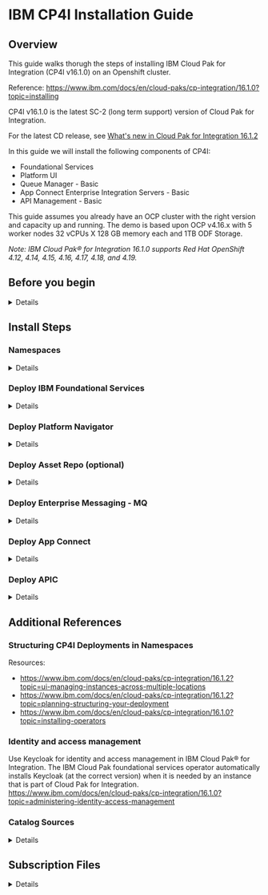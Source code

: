 # IBM CP4I Installation Guide

## Overview
This guide walks thorugh the steps of installing IBM Cloud Pak for Integration (CP4I v16.1.0) on an Openshift cluster.

Reference: https://www.ibm.com/docs/en/cloud-paks/cp-integration/16.1.0?topic=installing

CP4I v16.1.0 is the latest SC-2 (long term support) version of Cloud Pak for Integration.

For the latest CD release, see [What's new in Cloud Pak for Integration 16.1.2](https://www.ibm.com/docs/en/cloud-paks/cp-integration/16.1.2?topic=whats-new-in-cloud-pak-integration-1612)

In this guide we will install the following components of CP4I: 
-  Foundational Services
-  Platform UI
-  Queue Manager - Basic 
-  App Connect Enterprise Integration Servers - Basic
-  API Management - Basic

This guide assumes you already have an OCP cluster with the right version and capacity up and running. The demo is based upon OCP v4.16.x with 5 worker nodes 32 vCPUs X 128 GB memory each and 1TB ODF Storage.

_Note: IBM Cloud Pak® for Integration 16.1.0 supports Red Hat OpenShift 4.12, 4.14, 4.15, 4.16, 4.17, 4.18, and 4.19._

## Before you begin
<details closed>

a. Prepare for installation by reviewing the [Planning](https://www.ibm.com/docs/en/SSGT7J_16.1.0/planning/planning.html) section.
   
   Begin with these topics:
   -  [Operating environment](https://www.ibm.com/docs/en/SSGT7J_16.1.0/planning/operating_environment.html)
   -  [Storage considerations](https://www.ibm.com/docs/en/SSGT7J_16.1.0/planning/storage.html)
   -  [Considerations for high availability](https://www.ibm.com/docs/en/SSGT7J_16.1.0/planning/high_availability.html)
   -  [Structuring your deployment](https://www.ibm.com/docs/en/SSGT7J_16.1.0/planning/deployment_considerations.html) (Separate namespace vs global namespace)
	
b. Make decisions about how you will install the operators:
 
   - Determine which Cloud Pak for Integration operators you need. For more information, see "Operators available to install" in [Installing the operators by using the Red Hat OpenShift console](https://www.ibm.com/docs/en/SSGT7J_16.1.0/install/install_operators.html). For more information about operators in general, see [Operator reference](https://www.ibm.com/docs/en/SSGT7J_16.1.0/reference/operators_reference.html).
   - Decide which installation mode you will use to install the operators. For more information, see [Installing the operators](https://www.ibm.com/docs/en/SSGT7J_16.1.0/install/install_operators_container.html).

c. Install an appropriate OpenShift cluster. 
   For more information, see [Getting started in OpenShift Container Platform](https://www.ibm.com/links?url=https%3A%2F%2Fdocs.redhat.com%2Fen%2Fdocumentation%2Fopenshift_container_platform%2F4.14%2Fhtml%2Fabout%2Fwelcome-index).

d. Tools required: 

   - Install [oc CLI](https://docs.redhat.com/en/documentation/openshift_container_platform/4.16/html/cli_tools/openshift-cli-oc#cli-getting-started)

e. Obtaining your entitlement key

   - Go to the [Container software library](https://myibm.ibm.com/products-services/containerlibrary).
   - For any key that is listed, click Copy.
		Set your entitlement key:
		
      ```
      export IBM_ENTITLEMENT_KEY=<my-key>
      ```
 
   - (Optional) Verify the validity of the key by logging in to the IBM Entitled Registry by using a container tool.
      ```
      docker login cp.icr.io --username cp --password entitlement_key
      ```
  
f. Set the correct Storage type

Storage options 
    Keycloak uses either the default storage class in Red Hat OpenShift Container Platform, or the storage class configured in the IBM Cloud Pak® foundational services Kubernetes resource. Before installing instances, do one of the following:
    * Set a default storage class by adding the storageclass.kubernetes.io/is-default-class:'true' annotation in Red Hat OpenShift Container Platform.
    * Specify a storage class name for spec.storageClass in the CommonService resource.

<details closed>
	
   - Identify current storage type
     Run command to identify the existing Storage type:
```
oc get sc
```

  Your will get a response like this showing 'ocs-storagecluster-cephfs (default)' (then proceed with the steps below):

  <img width="1028" height="88" alt="image" src="https://github.com/user-attachments/assets/db44e44f-714f-4162-9dba-fa9ae7bedde0" />

  

For this demo environment, we are using ODF, so default storage will be ocs-storagecluster-ceph-rbd. 

- Remove the existing default storage class

  Create sc-remove-default.yaml with following content

```yaml annotate
cat <<EOF > sc-remove-default.yaml
metadata:
  annotations:
    storageclass.kubernetes.io/is-default-class: "false"
EOF
```

  Execute the follwing command
  ```
  oc get sc | grep default | awk '{system("oc patch storageclass " $1 " --patch-file sc-remove-default.yaml")}'
  ```
  Successful response would look like
  `storageclass.storage.k8s.io/ocs-storagecluster-cephfs patched`

- Add the correct default storage class

  create sc-set-default.yaml with the following content
```yaml annotate
cat <<EOF > sc-set-default.yaml
metadata:
  annotations:
    storageclass.kubernetes.io/is-default-class: "true"
EOF
```

  Execute the following command
  ```
  oc patch storageclass ocs-storagecluster-ceph-rbd --patch-file sc-set-default.yaml
  ```
  Successfull response would look like:
  `storageclass.storage.k8s.io/ocs-storagecluster-ceph-rbd patched`

- Validate the default storage class
	Run the following command to verify that the default storage class is correct set to your desired option. In this case it should be ocs-storagecluster-ceph-rbd
```
oc get sc 
```

<img width="1055" height="104" alt="image" src="https://github.com/user-attachments/assets/0c7c632f-a89d-420a-a06e-bc6413153f16" />
</details>
</details>

## Install Steps

### Namespaces
<details closed>
We will be using the (Default)All Namespaces mode to install CP4I.
Here is the namespace where each component will be deployed by the end of the installation process.

| namespace      | what is deployed?       |
| -------------- | -------------- |
| openshift-marketplace| All Catalogsources |
| openshift-operators| All Operators |
| ibm-common-services| Common Services (KeyCloak/EDB) |
| cp4i| Platform UI Instance |
| cp4i-mq| MQ instances |
| cp4-ace| App Connect Instances |
</details>

### Deploy IBM Foundational Services
<details closed>

Red Hat OpenShift Operators automate the creation, configuration, and management of instances of Kubernetes-native applications. Operators provide automation at every level of the stack—from managing the parts that make up the platform all the way to applications that are provided as a managed service.
Red Hat OpenShift uses the power of Operators to run the entire platform in an autonomous fashion while exposing configuration natively through Kubernetes objects, allowing for quick installation and frequent, robust updates. In addition to the automation advantages of Operators for managing the platform, Red Hat OpenShift makes it easier to find, install, and manage Operators running on your clusters.

The foundational services help you manage and administer IBM software on your cluster. IBM Cloud Pak foundational services component is included in several IBM Cloud Paks.

#### 1. Installing Cert Manager (Required if using APIC/Event Manager/Event Processing)

_Important: The API Connect cluster, Event Manager, and Event Processing instances require you to install an appropriate certificate manager.
OPTIONAL: To install via Openshift Console UI, follow the instructions in [Installing the cert-manager Operator for Red Hat OpenShift](https://docs.openshift.com/container-platform/4.14/security/cert_manager_operator/cert-manager-operator-install.html)_

- Create a namespace

```
oc new-project cert-manager-operator
```

- Create the Operator

```yaml annotate
cat <<EOF | oc apply -f -
apiVersion: operators.coreos.com/v1
kind: OperatorGroup
metadata:
  name: cert-manager-operator
  namespace: cert-manager-operator 
spec:
  targetNamespaces:
  - cert-manager-operator
EOF
```
		
- Create the subscription

```yaml annotate
cat <<EOF | oc apply -f -
apiVersion: operators.coreos.com/v1alpha1
kind: Subscription
metadata:
  name: openshift-cert-manager-operator
  namespace: cert-manager-operator 
spec:
  channel: "stable-v1" 
  name: openshift-cert-manager-operator
  source: redhat-operators 
  sourceNamespace: openshift-marketplace
EOF
```
	
<!-- oc apply -f cert-manager-operatorgroup.yaml -->
<!-- oc apply -f cert-manager-subscription.yaml -->

- Confirm the subscription has been completed successfully before moving to the next step running the following command:
		
  		SUB_NAME=$(oc get deployment cert-manager-operator-controller-manager -n cert-manager-operator --ignore-not-found -o jsonpath='{.metadata.labels.olm\.owner}');if [ ! -z "$SUB_NAME" ]; then oc get csv/$SUB_NAME -n cert-manager-operator --ignore-not-found -o jsonpath='{.status.phase}';fi;echo
	
  Wait Until You get a response like this:
		`Succeeded`

#### 2. Install Common Services Catalog Source

   - Deploy the Catalog Source

_Note: Reference for correct catalog sources for CP4I v16.1.0: [Catalog sources for operators](https://www.ibm.com/docs/en/cloud-paks/cp-integration/16.1.0?topic=images-adding-catalog-sources-openshift-cluster#catalog-sources-for-operators)_

	oc apply --filename https://raw.githubusercontent.com/IBM/cloud-pak/master/repo/case/ibm-cp-common-services/4.6.18/OLM/catalog-sources.yaml

-OR using the following command- 
	
```yaml annotate
cat <<EOF | oc apply -f -
apiVersion: operators.coreos.com/v1alpha1
kind: CatalogSource
metadata:
  name: opencloud-operators
  namespace: openshift-marketplace
spec:
  displayName: ibm-cp-common-services-4.6.18
  publisher: IBM
  image: icr.io/cpopen/ibm-common-service-catalog@sha256:72274ff45fe5a9779b246f54943db4aa583b3d615e01c1444363506b2778cee2
  sourceType: grpc
  updateStrategy:
    registryPoll:
      interval: 30m0s
EOF
```

   
  - Confirm the catalog source has been deployed successfully before moving to the next step running the following command:

		oc get catalogsources opencloud-operators -n openshift-marketplace -o jsonpath='{.status.connectionState.lastObservedState}';echo

    Wait Until You get a response like this:
		`READY`

#### 3. Create common-services namespace:

	oc create namespace ibm-common-services

#### 4. Install  common-services Operator:

   _Note: Alternate approach to install Operators is using the Red Hat OpenShift console UI_

  - Create a Subscription for the IBM Cloud Pak foundational services operator. 

```yaml annotate
cat <<EOF | oc apply -f -
apiVersion: operators.coreos.com/v1alpha1
kind: Subscription
metadata:
  name: ibm-common-service-operator
  namespace: openshift-operators
spec:
  channel: v4.6
  installPlanApproval: Automatic
  name: ibm-common-service-operator
  source: opencloud-operators
  sourceNamespace: openshift-marketplace
EOF
```

<!-- oc apply -f common-service-subscription.yaml -n openshift-operators -->

   - Confirm the operator has been deployed successfully before moving to the next step running the following command:
		
  	SUB_NAME=$(oc get deployment/ibm-common-service-operator -n openshift-operators --ignore-not-found -o jsonpath='{.metadata.labels.olm\.owner}');if [ ! -z "$SUB_NAME" ]; then oc get csv/$SUB_NAME --ignore-not-found -o jsonpath='{.status.phase}';fi;echo
   
   Wait Until You get a response like this: 
   `Succeeded`
</details>


### Deploy Platform Navigator
<details closed>
Deploying the Platform UI allows you to deploy and manage instances from a central location.

1. Install Platform UI Catalog Source
   _Note: Reference for correct catalog sources for CP4I v16.1.0: [Catalog sources for operators](https://www.ibm.com/docs/en/cloud-paks/cp-integration/16.1.0?topic=images-adding-catalog-sources-openshift-cluster#catalog-sources-for-operators)_


		oc apply --filename https://raw.githubusercontent.com/IBM/cloud-pak/master/repo/case/ibm-integration-platform-navigator/7.3.17/OLM/catalog-sources.yaml

-OR using the following command- 

```yaml annotate
cat <<EOF | oc apply -f -
apiVersion: operators.coreos.com/v1alpha1
kind: CatalogSource
metadata:
  name: ibm-integration-platform-navigator-catalog
  namespace: openshift-marketplace
spec:
  displayName: ibm-integration-platform-navigator-7.3.17
  publisher: IBM
  image: icr.io/cpopen/ibm-integration-platform-navigator-catalog@sha256:32e75bc86318a464fda8a7e77b29ba7602ec6177752e74586becbd9e1d1d82da
  sourceType: grpc
  updateStrategy:
    registryPoll:
      interval: 30m0s
EOF
```

   Confirm the catalog source has been deployed successfully before moving to the next step running the following command:

		oc get catalogsources ibm-integration-platform-navigator-catalog -n openshift-marketplace -o jsonpath='{.status.connectionState.lastObservedState}';echo
  
   Wait Until You get a response like this:
		`READY`

2.	Install Operator:

   _Note: Alternate approach to install Operators is using the Red Hat OpenShift console UI_
   
a.	Create a Subscription for the IBM Cloud Pak foundational services operator

```yaml annotate
cat <<EOF | oc apply -f -
apiVersion: operators.coreos.com/v1alpha1
kind: Subscription
metadata:
  name: ibm-integration-platform-navigator
  namespace: openshift-operators
spec:
  channel: v7.3-sc2
  name: ibm-integration-platform-navigator
  source: ibm-integration-platform-navigator-catalog
  sourceNamespace: openshift-marketplace
EOF
```

<!-- oc apply -f platform-navigator-subscription.yaml -n openshift-operators -->

b.	Confirm the operator has been deployed successfully before moving to the next step running the following command:

	SUB_NAME=$(oc get deployment ibm-integration-platform-navigator-operator -n openshift-operators --ignore-not-found -o jsonpath='{.metadata.labels.olm\.owner}');if [ ! -z "$SUB_NAME" ]; then oc get csv/$SUB_NAME --ignore-not-found -o jsonpath='{.status.phase}';fi;echo
 
   Wait Until You get a response like this(after few minutes):
	  `Succeeded`
	_Note: You may be seeing a response of PENDING which indicates the deployment is underway butnot yet complete. Wait until the READY response is received before continuing._
  
3.	Deploy the Platform UI instance
   
a.	Create Platform UI namespace and add pull secret to Namespace

	oc new-project cp4i

	oc create secret docker-registry ibm-entitlement-key   --docker-username=cp    --docker-password=$IBM_ENTITLEMENT_KEY  --docker-server=cp.icr.io     --namespace=cp4i
 
   __Note: The IBM Entitled Registry contains software images for the instances in IBM Cloud Pak® for Integration. To allow the operators to automatically pull those software images, you must first obtain your entitlement key, then add your entitlement key in a pull secret. Your entitlement key must be added to the OpenShift cluster as a pull secret to deploy instances. Adding a global pull secret enables deployment of instances in all namespaces. The alternative is to add a pull secret to each namespace in which you plan to deploy instances (any namespace with operators), plus the 'openshift-operators' namespace. However, this option adds work to your installation process._


b.	Create a PlatformNavigator with the following configuration. 

```yaml annotate
cat <<EOF | oc apply -f -
apiVersion: integration.ibm.com/v1beta1
kind: PlatformNavigator
metadata:
  name: cp4i-navigator
  namespace: cp4i
spec:
  integrationAssistant:
    enabled: true
  license:
    accept: true
    license: L-JTPV-KYG8TF
  replicas: 3
  version: 16.1.0
EOF
```

c.	Check the status of the Platform UI instance by running the following command in the project (namespace) where it was deployed:

	oc get platformnavigator cp4i-navigator -n cp4i -o jsonpath='{.status.conditions[0].type}';echo

   Wait Until You get a response like this: (Note: This can take upto 15mins)
       `Ready`

d.	Once the Platform UI instance is up and running get the access info:

Execute the following commands to retrieve the CP4I_URL, USER and Password:

	echo "CP4I Platform UI URL: $(oc get platformnavigator cp4i-navigator -n cp4i -o jsonpath='{.status.endpoints[?(@.name=="navigator")].uri}')";
	echo "CP4I admin user: $(oc get secret integration-admin-initial-temporary-credentials -n ibm-common-services -o jsonpath={.data.username} | base64 -d)";
	echo "CP4I admin password: $(oc get secret integration-admin-initial-temporary-credentials -n ibm-common-services -o jsonpath={.data.password} | base64 -d)"

 _Note the password is temporary and you will be required to change it the first time you log into Platform UI._

4. Login to CP4I
   
Use the browser to login to the CP4I url and upon successfully reset of password, you should see the following screen

<img width="1852" height="677" alt="image" src="https://github.com/user-attachments/assets/87e5e386-d392-42a6-b01f-c1dc0a14009d" />

</details>

### Deploy Asset Repo (optional)

<details closed>

1. Install Asset Repo Catalog Source
   _Note: Reference for correct catalog sources for CP4I v16.1.0: [Catalog sources for operators](https://www.ibm.com/docs/en/cloud-paks/cp-integration/16.1.0?topic=images-adding-catalog-sources-openshift-cluster#catalog-sources-for-operators)_


		oc apply --filename https://raw.githubusercontent.com/IBM/cloud-pak/master/repo/case/ibm-integration-asset-repository/1.7.13/OLM/catalog-sources-linux-amd64.yaml

-OR using the following command- 

```yaml annotate
cat <<EOF | oc apply -f -
apiVersion: operators.coreos.com/v1alpha1
kind: CatalogSource
metadata:
  name: ibm-integration-asset-repository-catalog
  namespace: openshift-marketplace
spec:
  displayName: ibm-integration-asset-repository-1.7.13-linux-amd64
  publisher: IBM
  image: icr.io/cpopen/ibm-integration-asset-repository-catalog@sha256:63aa70e778f56dcb2a0d882301501d8b801b7b5b768880b8899bce5c54d4ee41
  sourceType: grpc
  updateStrategy:
    registryPoll:
      interval: 30m0s
  grpcPodConfig:
    nodeSelector:
      kubernetes.io/arch: amd64
EOF
```

   Confirm the catalog source has been deployed successfully before moving to the next step running the following command:

		oc get catalogsources ibm-integration-asset-repository-catalog -n openshift-marketplace -o jsonpath='{.status.connectionState.lastObservedState}';echo
  
   Wait Until You get a response like this:
		`READY`

2.	Install Operator:
    _Note: Alternate approach to install Operators is using the Red Hat OpenShift console UI_
   
a.	Create a Subscription for the Asset Repo operator
  
```yaml annotate
cat <<EOF | oc apply -f -
apiVersion: operators.coreos.com/v1alpha1
kind: Subscription
metadata:
  name: ibm-integration-asset-repository
  namespace: openshift-operators
spec:
  channel: v1.7-sc2
  name: ibm-integration-asset-repository
  source: ibm-integration-asset-repository-catalog
  sourceNamespace: openshift-marketplace
EOF
```

b.	Confirm the operator has been deployed successfully before moving to the next step running the following command:

	SUB_NAME=$(oc get deployment ibm-integration-asset-repository-operator -n openshift-operators --ignore-not-found -o jsonpath='{.metadata.labels.olm\.owner}');if [ ! -z "$SUB_NAME" ]; then oc get csv/$SUB_NAME --ignore-not-found -o jsonpath='{.status.phase}';fi;echo
 
   Wait Until You get a response like this(after few minutes):
	  `Succeeded`
   
_Note: You may be seeing a response of PENDING which indicates the deployment is underway but not yet complete. Wait until the READY response is received before continuing._

3.	Deploy the Asset Repo instance
   
a.	Create Asset Repo namespace and add pull secret to Namespace

	oc new-project cp4i

	oc create secret docker-registry ibm-entitlement-key   --docker-username=cp    --docker-password=$IBM_ENTITLEMENT_KEY  --docker-server=cp.icr.io     --namespace=cp4i
 
   __Note: Ignore the above if you have already created the namespace 'cp4i' to install the Platform UI_


b.	Create a Asset Repo instance with the following configuration. 
    Set the correct storage file; In this case; 
  	For OCP_TYPE=ODF; we are setting OCP_FILE_STORAGE=`ocs-storagecluster-ceph-rbd` as seen in the YAML below.

```yaml annotate
cat <<EOF | oc apply -f -
apiVersion: integration.ibm.com/v1beta1
kind: AssetRepository
metadata:
  labels:
    backup.integration.ibm.com/component: assetrepository
  name: asset-repo-ai
  namespace: cp4i
spec:
  designerAIFeatures:
    enabled: true
  license:
    accept: true
    license: L-JTPV-KYG8TF
  replicas: 1
  singleReplicaOnly: true
  storage:
    assetDataVolume:
      class: ocs-storagecluster-ceph-rbd
    couchVolume:
      class: ocs-storagecluster-ceph-rbd
  version: 4.0-sc2
EOF
```

c.	Check the status of the Asset Repo instance by running the following command in the project (namespace) where it was deployed:

	echo -n -e "\033[1;33m";oc get assetrepository asset-repo-ai -n cp4i -o jsonpath='{.status.phase}';echo -e "\033[0m"

   Wait Until You get a response like this: (Note: This can take upto 15mins)
       `Ready`

4. Post-deployment configuration (optional):
   
   a. Navigate to the Asset Repo instance from Platform UI clicking on the instance name as shown below:

   <img width="1854" height="670" alt="image" src="https://github.com/user-attachments/assets/57cc1ebd-8112-4f73-afd6-5a53fa1b8d70" />

   b. From the main page select the Remotes tab and click Add Remote as shown below:
   <img width="1843" height="586" alt="image" src="https://github.com/user-attachments/assets/fb8f1218-4565-4e5d-a636-5491c6b4a3f8" />

   c. In the next page scroll all the way down and select Select All as shown below:
   <img width="1679" height="838" alt="image" src="https://github.com/user-attachments/assets/473d7e65-d2eb-40fd-a87e-17bd8f24fb00" />

   _Note at the moment not all the asset types are available in the repo but we are ready for future enhancements._
   
   d. Now scroll up again and enter the name of the remote repo, for instance `CP4I Demo Assets` and then enter the Git URL "https://github.com/gomezrjo/cp4idemo" and then click "Create Remote" as shown below:
   <img width="1854" height="857" alt="image" src="https://github.com/user-attachments/assets/6c5da2ac-de82-4817-b344-46d10cb38ca9" />

   e. Final screen after adding new repo with assets
   <img width="1864" height="539" alt="image" src="https://github.com/user-attachments/assets/c12c495a-d61a-4359-9fda-bf96cc875d47" />

   You can add your own repo following the same process.

   
</details>

### Deploy Enterprise Messaging - MQ

<details closed>

1.	Install MQ Catalog Source:

   a. Deploy the Catalog source

_Note: Reference for correct catalog sources for CP4I v16.1.0: [Catalog sources for operators](https://www.ibm.com/docs/en/cloud-paks/cp-integration/16.1.0?topic=images-adding-catalog-sources-openshift-cluster#catalog-sources-for-operators)_

	oc apply --filename https://raw.githubusercontent.com/IBM/cloud-pak/master/repo/case/ibm-mq/3.2.15/OLM/catalog-sources.yaml

-OR using the following command- 

```yaml annotate
cat <<EOF | oc apply -f -
apiVersion: operators.coreos.com/v1alpha1
kind: CatalogSource
metadata:
  name: ibmmq-operator-catalogsource
  namespace: openshift-marketplace
spec:
  displayName: ibm-mq-3.2.15
  publisher: IBM
  image: icr.io/cpopen/ibm-mq-operator-catalog@sha256:4dc49bbcd06058173e675745bd4b24a8ab696d9b39c152a49b9d96836f71cc3a
  sourceType: grpc
  updateStrategy:
    registryPoll:
      interval: 30m0s
EOF
```

   b. Confirm the catalog source has been deployed successfully before moving to the next step running the following command:
   
	oc get catalogsources ibmmq-operator-catalogsource -n openshift-marketplace -o jsonpath='{.status.connectionState.lastObservedState}';echo
 
   Wait Until You get a response like this:
      `READY`
	  
2.	Install MQ Operator (2-5 mins):
    _Note: Alternate approach to install Operators is using the Red Hat OpenShift console UI_
  	
   a. Create a Subscription for the MQ operator.

```yaml annotate
cat <<EOF | oc apply -f -
apiVersion: operators.coreos.com/v1alpha1
kind: Subscription
metadata:
  name: ibm-mq
  namespace: openshift-operators
spec:
  channel: v3.2-sc2
  name: ibm-mq
  source: ibmmq-operator-catalogsource
  sourceNamespace: openshift-marketplace
EOF
```

<!-- oc apply -f mq-subscription.yaml -n openshift-operators --> 

  b. Confirm the operator has been deployed successfully before moving to the next step running the following command:
  
		SUB_NAME=$(oc get deployment ibm-mq-operator -n openshift-operators --ignore-not-found -o jsonpath='{.metadata.labels.olm\.owner}');if [ ! -z "$SUB_NAME" ]; then oc get csv/$SUB_NAME --ignore-not-found -o jsonpath='{.status.phase}';fi;echo

  
   c. Wait Until You get a response like this:
      `Succeeded`

   
3.	Create MQ namespace and add pull secret to Namespace
   
		oc new-project cp4i-mq

		oc create secret docker-registry ibm-entitlement-key   --docker-username=cp    --docker-password=$IBM_ENTITLEMENT_KEY  --docker-server=cp.icr.io     --namespace=cp4i-mq

4.	Deploy Queue Manager Instance

Note: This is sample configuration for single Instance Queue Manager using MQSC and INI files. Additional configuration steps will be needed for more advanced MQ configuration and Security. 
- [Creating a self-signed PKI using OpenSSL](https://www.ibm.com/docs/en/SSFKSJ_9.4.0/container/ctr_example_create_certs_openssl.html)
- [Example: Configuring a queue manager with mutual TLS authentication](https://www.ibm.com/docs/en/SSFKSJ_9.4.0/container/ctr_config_tls.html)
- [Testing a mutual TLS connection to a queue manager from your laptop](https://www.ibm.com/docs/en/SSFKSJ_9.4.0/container/ctr_test_connection_remote.html)
- [Configuring high availability for queue managers using the IBM MQ Operator](https://www.ibm.com/docs/en/SSFKSJ_9.4.0/container/ctr_configuring_ha.html)
- [Configuring a Route to connect to a queue manager from outside a Red Hat OpenShift cluster](https://www.ibm.com/docs/en/ibm-mq/9.4.x?topic=dcqmumo-configuring-route-connect-queue-manager-from-outside-red-hat-openshift-cluster)

   a. Create sample mqsc-ini-example.yaml with the following:

```yaml annotate
cat <<EOF | oc apply -f -
apiVersion: v1
kind: ConfigMap
metadata:
  name: mqsc-ini-example
  namespace: cp4i-mq
data:
  example1.mqsc: |
    DEFINE QLOCAL('DEV.QUEUE.1') REPLACE
    DEFINE QLOCAL('DEV.QUEUE.2') REPLACE    
  example2.mqsc: |
    DEFINE QLOCAL('DEV.DEAD.LETTER.QUEUE') REPLACE
  example.ini: |
    Service:
      Name=AuthorizationService
      EntryPoints=14
      SecurityPolicy=UserExternal
EOF
```

  b. Create qmgr-demo-config.yaml with the following:
  
_(This yaml can also be generated via the platform navigator UI) 
(Navigate to Platform UI -> Click Create Instance -> Pick Queue Manager -> Click next -> Pick QuickStart configuration -> Click Next -> Toggle Advance Setting toggle switch -> Enter the details -> Click YAML ) Now Either copy+paste the new YAML or continue deploying MQ instance via UI)_

```yaml annotate
cat <<EOF | oc apply -f -
apiVersion: mq.ibm.com/v1beta1
kind: QueueManager
metadata:
  name: qmgr-demo
  namespace: cp4i-mq
spec:
  version: 9.4.0.12-r1 # The identifier of the license you are accepting. This must be the correct license identifier for the version of MQ you are using. See https://ibm.biz/Bdm9be for valid values.
  license:
    accept: true
    license: L-JTPV-KYG8TF
    use: NonProduction
  queueManager:
    name: QMGRDEMO
    availability:
      type: SingleInstance
    mqsc:
    - configMap:
        name: mqsc-ini-example
        items:
        - example1.mqsc
        - example2.mqsc
    ini:
    - configMap:
        name: mqsc-ini-example
        items:
        - example.ini
    storage:
      defaultClass: ocs-storagecluster-ceph-rbd
      queueManager:
        type: persistent-claim
  web:
    console:
      authentication:
        provider: integration-keycloak
      authorization:
        provider: integration-keycloak
    enabled: true
EOF
```

<!-- oc apply -f mqsc-ini-example.yaml -n cp4i-mq --> 
<!-- oc apply -f qmgr-demo-config.yaml -n cp4i-mq --> 

  c. Confirm the instance has been deployed successfully before moving to the next step running the following command:
  
		oc get queuemanager qmgr-demo -n cp4i-mq -o jsonpath='{.status.phase}';echo
  
  d. Wait Until You get a response like this:
      `Running`
	  
  e. Execute the following command to verify that QMGR is running

		oc exec qmgr-demo-ibm-mq-0 -n cp4i-mq -- dspmq

5.	In the platform Navigator, you will now see any instance of Queue Manager running. 

   <img width="1917" height="636" alt="image" src="https://github.com/user-attachments/assets/44928bac-a75c-49f7-b5bf-7f54283ec1e1" />

   Click on the qmgr-demo link to navigate to Queue Manager console.
   
   <img width="1917" height="806" alt="image" src="https://github.com/user-attachments/assets/17b8d24a-61bf-4b18-8a48-ccde6e783746" />


</details>

### Deploy App Connect
<details closed>

1.	Install App Connect Catalog Source:

   _Note: Reference for correct catalog sources for CP4I v16.1.0: [Catalog sources for operators](https://www.ibm.com/docs/en/cloud-paks/cp-integration/16.1.0?topic=images-adding-catalog-sources-openshift-cluster#catalog-sources-for-operators)_

a. Apply the catalog source
	
 		oc apply --filename https://raw.githubusercontent.com/IBM/cloud-pak/master/repo/case/ibm-appconnect/12.0.16/OLM/catalog-sources.yaml

-OR using the following command- 

```yaml annotate
cat <<EOF | oc apply -f -
apiVersion: operators.coreos.com/v1alpha1
kind: CatalogSource
metadata:
  name: appconnect-operator-catalogsource
  namespace: openshift-marketplace
spec:
  displayName: ibm-appconnect-12.0.16
  publisher: IBM
  image: icr.io/cpopen/appconnect-operator-catalog@sha256:e044613f6869557ab3f4ad8efe380bbbcf1c41b1bb7cdadc85da2d82ee00f727
  sourceType: grpc
EOF
```

b. Confirm the catalog source has been deployed successfully before moving to the next step running the following command:

		oc get catalogsources appconnect-operator-catalogsource -n openshift-marketplace -o jsonpath='{.status.connectionState.lastObservedState}';echo
 
   c. Wait Until You get a response like this:
		`READY`

2.	Install App Connect Operator: (Time Install ~2 mins)

    _Note: Alternate approach to install Operators is using the Red Hat OpenShift console UI_
  	
   a. Create App Connect Subscription

```yaml annotate
cat <<EOF | oc apply -f -
apiVersion: operators.coreos.com/v1alpha1
kind: Subscription
metadata:
  name: ibm-appconnect
  namespace: openshift-operators     
spec:
  channel: v12.0-sc2
  name: ibm-appconnect
  source: appconnect-operator-catalogsource
  sourceNamespace: openshift-marketplace
EOF
```

<!-- oc apply -f app-connect-subscription.yaml -n openshift-operators -->

 b.	Confirm the operator has been deployed successfully before moving to the next step running the following command:

	SUB_NAME=$(oc get deployment ibm-appconnect-operator -n openshift-operators --ignore-not-found -o jsonpath='{.metadata.labels.olm\.owner}');if [ ! -z "$SUB_NAME" ]; then oc get csv/$SUB_NAME --ignore-not-found -o jsonpath='{.status.phase}';fi;echo

 c. Wait Until You get a response like this:
	`Succeeded`

3.	Create new namespace and add entitlement key as secret

		oc new-project cp4i-ace

		oc create secret docker-registry ibm-entitlement-key   --docker-username=cp    --docker-password=$IBM_ENTITLEMENT_KEY  --docker-server=cp.icr.io     --namespace=cp4i-ace

4.	Deploy Dashboard instance:
   
    a. Create ace-dashboard-instance 

	   Set the correct storage file; In this case; 
  	   For OCP_TYPE=ODF; we are setting OCP_FILE_STORAGE=`ocs-storagecluster-cephfs` as seen in the YAML below.

       _(This yaml can also be generated via the platform navigator UI)
       (Navigate to Platform UI  Click Create Instance  Pick Integration Dashboard  Click next  Pick QuickStart configuration  Click Next  Toggle Advance Setting toggle switch  Enter the details  Click YAML ) Either copy+paste the new YAML or continue deploying instance via UI)_

```yaml annotate
cat <<EOF | oc apply -f -
apiVersion: appconnect.ibm.com/v1beta1
kind: Dashboard
metadata:
  labels:
    backup.appconnect.ibm.com/component: dashboard
  name: ace-dashboard
  namespace: cp4i-ace
spec:
  authentication:
    integrationKeycloak:
      enabled: true
  authorization:
    integrationKeycloak:
      enabled: true
  displayMode: IntegrationRuntimes
  license:
    accept: true
    license: L-XRNH-47FJAW
    use: CloudPakForIntegrationNonProduction
  pod:
    containers:
      content-server:
        resources:
          limits:
            memory: 512Mi
          requests:
            cpu: 50m
            memory: 50Mi
      control-ui:
        resources:
          limits:
            memory: 512Mi
          requests:
            cpu: 50m
            memory: 125Mi
  replicas: 1
  storage:
    size: 5Gi
    type: persistent-claim
    class: ocs-storagecluster-cephfs
  version: '12.0'
  api:
    enabled: true
EOF
```

<!-- oc apply -f  ace-dashboard-instance.yaml -n cp4i-ace -->

  b. Confirm the instance has been deployed successfully before moving to the next step running the following command:

		oc get dashboard ace-dashboard -n cp4i-ace -o jsonpath='{.status.phase}';echo
 
  c. Wait for few minutes Until You get a response like this:
  	`Ready`
  
  d. You should now see the ace-dashboard instance in the Platform Navigator UI

<img width="1917" height="806" alt="image" src="https://github.com/user-attachments/assets/e3352cba-1cca-4987-a3ff-d51a8c3722c5" />

   Click on the ace-dashboard link to navigate to ACE 
   
<img width="1917" height="806" alt="image" src="https://github.com/user-attachments/assets/e263fe9e-318f-4da3-8d43-3ed92b015ca1" />


5.	Deploy Designer Authoring instance 

    a. Create ACE designer instance

    _(This yaml can also be generated via the platform navigator UI)_
    _(Navigate to Platform UI  Click Create Instance  Pick Integration Design  Click next  Pick QuickStart with AI Enabled configuration  Click Next  Toggle Advance Setting toggle switch  Enter the details  Click YAML ) Either copy+paste the new YAML or continue deploying instance via UI)_

```yaml annotate
cat <<EOF | oc apply -f -
apiVersion: appconnect.ibm.com/v1beta1
kind: DesignerAuthoring
metadata:
  labels:
    backup.appconnect.ibm.com/component: designerauthoring
  name: ace-designer-ai
  namespace: cp4i-ace
spec:
  authentication:
    integrationKeycloak:
      enabled: true
  authorization:
    integrationKeycloak:
      enabled: true
  couchdb:
    replicas: 1
    storage:
      size: 10Gi
      type: persistent-claim
      class: ocs-storagecluster-ceph-rbd
  designerFlowsOperationMode: local
  designerMappingAssist:
    enabled: true
    incrementalLearning:
      schedule: Every 15 days
      useIncrementalLearning: true
      storage:
        type: persistent-claim
        class: ocs-storagecluster-cephfs
  license:
    accept: true
    license: L-XRNH-47FJAW
    use: CloudPakForIntegrationNonProduction
  replicas: 1
  version: '12.0'
EOF
```

<!-- oc apply -f ace-designer-local-ai-instance.yaml -n cp4i-ace -->

   b. Confirm the instance has been deployed successfully before moving to the next step running the following command:

   	oc get designerauthoring ace-designer-ai -n cp4i-ace -o jsonpath='{.status.phase}';echo

   c. Wait Until You get a response like this:
	`Ready`
 
   d. Once deployed, you should see the ace-designer instance in the platform navigator ui

<img width="1917" height="806" alt="image" src="https://github.com/user-attachments/assets/5b5b9234-b43d-48a4-8529-a92199bcfdea" />

Click on the ace-designer-ai instance to launch the ACE Designer

<img width="1917" height="806" alt="image" src="https://github.com/user-attachments/assets/e1586967-d0fe-4a99-99b3-757a1c06f9dc" />


6.	Deploy Integration runtime instance 

    a. Create Integration runtime instance

    _(This yaml can also be generated via the platform navigator UI)_
    _(Navigate to Platform UI --> Click Create Instance --> Pick Integration Runtime --> Click next --> Pick QuickStart integration  --> Click Next --> Toggle Advance Setting toggle switch --> Enter the details --> Click YAML ) Either copy+paste the new YAML or continue deploying instance via UI)_

```yaml annotate
cat <<EOF | oc apply -f -
apiVersion: appconnect.ibm.com/v1beta1
kind: IntegrationRuntime
metadata:
  labels:
    backup.appconnect.ibm.com/component: integrationruntime
  name: ace-runtime
  namespace: cp4i-ace
spec:
  license:
    accept: true
    license: L-XRNH-47FJAW
    use: CloudPakForIntegrationNonProductionFREE
  replicas: 1
  template:
    spec:
      containers:
        - name: runtime
          resources:
            requests:
              cpu: 300m
              memory: 368Mi
  version: '12.0'
EOF
```

   b. Confirm the instance has been deployed successfully before moving to the next step running the following command:

   	oc get integrationruntimes -n cp4i-ace -o=custom-columns='NAME:.metadata.name,STATUS:.status.phase' --sort-by=.metadata.name

   c. Wait Until You get a response like this:
	`Ready`
 
   d. Once deployed, you should see the ace-runtime instance in the platform navigator ui

   <img width="1783" height="747" alt="image" src="https://github.com/user-attachments/assets/a68a6b09-9169-45a2-bbbb-0a59250d2acd" />

   e. Click on the ace-runtime instance to launch the Integration runtime UI

   <img width="1783" height="747" alt="image" src="https://github.com/user-attachments/assets/c9aee348-019c-4e78-8c78-f5a52821802d" />


</details>

### Deploy APIC

<details closed>

1.	Install DataPower Catalog Source:

_Note: Reference for correct catalog sources for CP4I v16.1.0: [Catalog sources for operators](https://www.ibm.com/docs/en/cloud-paks/cp-integration/16.1.0?topic=images-adding-catalog-sources-openshift-cluster#catalog-sources-for-operators)_

   a. Deploy the Catalog source

	oc apply --filename https://raw.githubusercontent.com/IBM/cloud-pak/master/repo/case/ibm-datapower-operator/1.11.7/OLM/catalog-sources.yaml

-OR using the following command- 

```yaml annotate
cat <<EOF | oc apply -f -
apiVersion: operators.coreos.com/v1alpha1
kind: CatalogSource
metadata:
  name: ibm-datapower-operator-catalog
  namespace: openshift-marketplace
spec:
  displayName: ibm-datapower-operator-1.11.7
  publisher: IBM
  image: icr.io/cpopen/datapower-operator-catalog@sha256:c66eb07b84f0f868e6228ccf58533d0a348ee000c444bea863887ac009e2ed25
  sourceType: grpc
  updateStrategy:
    registryPoll:
      interval: 30m0s
EOF
```
 
   b. Confirm the catalog source has been deployed successfully before moving to the next step running the following command:

	oc get catalogsources ibm-datapower-operator-catalog -n openshift-marketplace -o jsonpath='{.status.connectionState.lastObservedState}';echo
	
   Wait Until You get a response like this:
      `READY`
	  
2.	Install DataPower Operator:

    _Note: Alternate approach to install Operators is using the Red Hat OpenShift console UI_
  	
   a. Create a Subscription for the DP operator using the example file.

```yaml annotate
cat <<EOF | oc apply -f -
apiVersion: operators.coreos.com/v1alpha1
kind: Subscription
metadata:
  name: datapower-operator
  namespace: openshift-operators      
spec:
  channel: v1.11-sc2
  name: datapower-operator
  source: ibm-datapower-operator-catalog
  sourceNamespace: openshift-marketplace
EOF
```

  b. Confirm the operator has been deployed successfully before moving to the next step running the following command:
  
		SUB_NAME=$(oc get deployment datapower-operator -n openshift-operators --ignore-not-found -o jsonpath='{.metadata.labels.olm\.owner}');if [ ! -z "$SUB_NAME" ]; then oc get csv/$SUB_NAME --ignore-not-found -o jsonpath='{.status.phase}';fi;echo 

   c. Wait Until You get a response like this:
      `Succeeded`

3.	Install APIC Catalog Source:

_Note: Reference for correct catalog sources for CP4I v16.1.0: [Catalog sources for operators](https://www.ibm.com/docs/en/cloud-paks/cp-integration/16.1.0?topic=images-adding-catalog-sources-openshift-cluster#catalog-sources-for-operators)_

   a. Deploy the Catalog source

	oc apply --filename https://raw.githubusercontent.com/IBM/cloud-pak/master/repo/case/ibm-apiconnect/5.5.0/OLM/catalog-sources.yaml

-OR using the following command- 

```yaml annotate
cat <<EOF | oc apply -f -
apiVersion: operators.coreos.com/v1alpha1
kind: CatalogSource
metadata:
  name: ibm-apiconnect-catalog
  namespace: openshift-marketplace
spec:
  displayName: ibm-apiconnect-5.5.0
  publisher: IBM
  image: icr.io/cpopen/ibm-apiconnect-catalog@sha256:8d4114231f7dc6159f13362851501ff3b3e494a9a2533c7dd540f81449260bc8
  sourceType: grpc
  updateStrategy:
    registryPoll:
      interval: 30m0s
EOF
```
 
   b. Confirm the catalog source has been deployed successfully before moving to the next step running the following command:

	oc get catalogsources ibm-apiconnect-catalog -n openshift-marketplace -o jsonpath='{.status.connectionState.lastObservedState}';echo
	
   Wait Until You get a response like this:
      `READY`
	  
3.	Install APIC Operator:

    _Note: Alternate approach to install Operators is using the Red Hat OpenShift console UI_
  	
   a. Create a Subscription for the APIC operator.

```yaml annotate
cat <<EOF | oc apply -f -
apiVersion: operators.coreos.com/v1alpha1
kind: Subscription
metadata:
  name: ibm-apiconnect
  namespace: openshift-operators
spec:
  channel: v5.5-sc2
  name: ibm-apiconnect
  source: ibm-apiconnect-catalog
  sourceNamespace: openshift-marketplace
EOF
```

  b. Confirm the operator has been deployed successfully before moving to the next step running the following command:
  
		SUB_NAME=$(oc get deployment ibm-apiconnect -n openshift-operators --ignore-not-found -o jsonpath='{.metadata.labels.olm\.owner}');if [ ! -z "$SUB_NAME" ]; then oc get csv/$SUB_NAME --ignore-not-found -o jsonpath='{.status.phase}';fi;echo    

   c. Wait Until You get a response like this:
      `Succeeded`


4.	Create APIC namespace and add pull secret to Namespace
   
		oc new-project cp4i-apic

		oc create secret docker-registry ibm-entitlement-key   --docker-username=cp    --docker-password=$IBM_ENTITLEMENT_KEY  --docker-server=cp.icr.io     --namespace=cp4i-apic

5.	Deploy APIC Instance

  a. Create apic-demo-config.yaml with the following:
     Set the correct storage file; In this case; 
  	 For OCP_TYPE=ODF; we are setting OCP_FILE_STORAGE=`ocs-storagecluster-ceph-rbd` as seen in the YAML below.
  
_(This yaml can also be generated via the platform navigator UI) 
(Navigate to Platform UI  Click Create Instance  Pick API Manager  Click next  Pick QuickStart configuration  Click Next  Toggle Advance Setting toggle switch  Enter the details  Click YAML ) Either copy+paste the new YAML or continue deploying APIM instance via UI)
_


```yaml annotate
cat <<EOF | oc apply -f -
apiVersion: apiconnect.ibm.com/v1beta1
kind: APIConnectCluster
metadata:
  annotations:
    apiconnect-operator/backups-not-configured: 'true'
  labels:
    backup.apiconnect.ibm.com/component: apiconnectcluster
  name: apim-demo
  namespace: cp4i-apic
spec:
  analytics:
    mtlsValidateClient: true
  license:
    accept: true
    license: L-HTFS-UAXYM3
    metric: VIRTUAL_PROCESSOR_CORE
    use: nonproduction
  portal:
    mtlsValidateClient: true
  profile: n1xc7.m48
  version: 10.0.8.3-2844
  storageClassName: ocs-storagecluster-ceph-rbd
  management:
    billing:
      enabled: true
    discovery:
      enabled: true
      proxyCollectorEnabled: true
    governance:
      enabled: true
    testAndMonitor:
      enabled: true
      autoTestEnabled: true
  gateway:
    podAutoScaling:
      method: HPA
      hpa:
        minReplicas: 1
        maxReplicas: 3
        targetCPUUtilizationPercentage: 50
EOF
```

  c. Confirm the instance has been deployed successfully before moving to the next step running the following command:

  	oc get APIConnectCluster apim-demo -n cp4i-apic -o jsonpath='{.status.phase}';echo
		
  
  d. Note this will take almost 30 minutes, so be patient, and at the end you should get a response like this:
      `Running`

  e. Portal Access Info 

```
echo "Sandbox Catalog:"
echo "   UI URL: $(oc get managementcluster apim-demo-mgmt -n cp4i-apic -o jsonpath='{.status.endpoints[?(@.name=="consumerCatalog")].uri}')cp4i-demo-org/sandbox"
echo "Demo Catalog:"
echo "   UI URL: $(oc get portalcluster apim-demo-ptl -n cp4i-apic -o jsonpath='{.status.endpoints[?(@.name=="portalWeb")].uri}')cp4i-demo-org/demo"
```

6.	In the platform Navigator, you will now see an instance of API Management running. 

    <img width="1781" height="855" alt="image" src="https://github.com/user-attachments/assets/844059a5-258c-4b73-8e0a-c03042222728" />

   Click on the apim-demo instance link to navigate to APIC console.
   <img width="1781" height="855" alt="image" src="https://github.com/user-attachments/assets/ffe729ed-c5eb-4b1b-b45c-0d5bf15d319b" />
   
   Select the Cloud Pak User Registry above which will then show the screen below:
   <img width="1781" height="855" alt="image" src="https://github.com/user-attachments/assets/0112850a-e00b-45a2-8f56-fb04e6c49dcf" />

7. Configuring and managing your server environment (OPTIONAL)
   
   Now that you have the basic APIC installed, followed steps in the [documentation](https://www.ibm.com/docs/en/api-connect/10.0.8_lts?topic=environment-cloud-manager-configuration-checklist) to configure additional items like configuring email server, registering gateway service, creating provider organizations, etc.
    

</details>




## Additional References

### Structuring CP4I Deployments in Namespaces 

Resources:
- https://www.ibm.com/docs/en/cloud-paks/cp-integration/16.1.2?topic=ui-managing-instances-across-multiple-locations
- https://www.ibm.com/docs/en/cloud-paks/cp-integration/16.1.2?topic=planning-structuring-your-deployment
- https://www.ibm.com/docs/en/cloud-paks/cp-integration/16.1.0?topic=installing-operators

### Identity and access management

Use Keycloak for identity and access management in IBM Cloud Pak® for Integration. The IBM Cloud Pak foundational services operator automatically installs Keycloak (at the correct version) when it is needed by an instance that is part of Cloud Pak for Integration.
https://www.ibm.com/docs/en/cloud-paks/cp-integration/16.1.0?topic=administering-identity-access-management


### Catalog Sources
<details closed>
Add a separate catalog source for each operator in your OpenShift cluster, to make the IBM operators available for installation. This task is also required to apply the fix packs for catalog sources, prior to an upgrade. Using a separate catalog source for each operator gives you full control of software versioning on an OpenShift cluster. It enables the following:
•	Upgrade each Cloud Pak component independently.
•	Have a fully declarative set of artifacts, which you can use to recreate exact installations.
•	Easily control upgrade and promotion through environments (such as from test to production environments) with a CI/CD pipeline.
•	Control when upgrades happen. A new operator version becomes available in an OpenShift cluster only after you update the catalog source for that operator. This process effectively gives you manual control of upgrades, without actually using the Manual option (which is not recommended; see "Before you begin" for more information).

CATALOG SOURCE YAML
Reference: https://www.ibm.com/docs/en/cloud-paks/cp-integration/16.1.0?topic=images-adding-catalog-sources-openshift-cluster#catalog-sources-for-operators__title__1

| Name of Service      | Command reference       |
| -------------- | -------------- |
| IBM Cloud Pak foundational services | ```oc apply --filename https://raw.githubusercontent.com/IBM/cloud-pak/master/repo/case/ibm-cp-common-services/4.6.18/OLM/catalog-sources.yaml``` |
| IBM Cloud Pak for Integration | ```oc apply --filename https://raw.githubusercontent.com/IBM/cloud-pak/master/repo/case/ibm-integration-platform-navigator/7.3.17/OLM/catalog-sources.yaml``` |
| IBM Automation foundation assets | ``` oc apply --filename https://raw.githubusercontent.com/IBM/cloud-pak/master/repo/case/ibm-integration-asset-repository/1.7.13/OLM/catalog-sources-linux-amd64.yaml ``` \
| IBM API Connect | ``` oc apply --filename https://raw.githubusercontent.com/IBM/cloud-pak/master/repo/case/ibm-apiconnect/5.5.0/OLM/catalog-sources.yaml ``` |
| IBM App Connect | ``` oc apply --filename https://raw.githubusercontent.com/IBM/cloud-pak/master/repo/case/ibm-appconnect/12.0.16/OLM/catalog-sources.yaml ``` |
| IBM MQ | ``` oc apply --filename https://raw.githubusercontent.com/IBM/cloud-pak/master/repo/case/ibm-mq/3.2.15/OLM/catalog-sources.yaml ``` |
| IBM DataPower Gateway | ``` oc apply --filename https://raw.githubusercontent.com/IBM/cloud-pak/master/repo/case/ibm-datapower-operator/1.11.7/OLM/catalog-sources.yaml ``` |
| IBM Event Streams | ``` oc apply --filename https://raw.githubusercontent.com/IBM/cloud-pak/master/repo/case/ibm-eventstreams/12.0.1/OLM/catalog-sources.yaml ``` |
| IBM Event Endpoint Management | ``` oc apply --filename https://raw.githubusercontent.com/IBM/cloud-pak/master/repo/case/ibm-eventendpointmanagement/11.6.3/OLM/catalog-sources.yaml ``` |
| IBM Event Processing | ``` oc apply --filename https://raw.githubusercontent.com/IBM/cloud-pak/master/repo/case/ibm-eventprocessing/1.4.3/OLM/catalog-sources.yaml ``` |

</details>

## Subscription Files 
<details closed>
Subscription YAML 

Here are the Subscription YAML files used for building the env, which is based upon CP4I 16.1.0
For a full list of subscriptions, see [Operators available to install.](https://www.ibm.com/docs/en/cloud-paks/cp-integration/16.1.0?topic=operators-installing-by-using-cli#operators-available)



- IBM Cloud Pak for Integration - Platform UI, Assembly, API, API Product, Messaging server, Messaging channel, Messaging queue, Messaging user
``` yaml annotate
apiVersion: operators.coreos.com/v1alpha1
kind: Subscription
metadata:
  name: ibm-integration-platform-navigator
  namespace: openshift-operators
  labels:
    backup.integration.ibm.com/component: subscription        
spec:
  channel: v7.3-sc2
  name: ibm-integration-platform-navigator
  source: ibm-integration-platform-navigator-catalog
  sourceNamespace: openshift-marketplace
```

- IBM Cloud Pak foundational services - Cloud Pak foundational services for Cloud Native PostgreSQL and RedHat Build of Keycloak only
``` yaml annotate
apiVersion: operators.coreos.com/v1alpha1
kind: Subscription
metadata:
  name: ibm-common-service-operator
  namespace: openshift-operators
  labels:
    backup.integration.ibm.com/component: subscription        
spec:
  channel: v4.6
  name: ibm-common-service-operator
  source: opencloud-operators
  sourceNamespace: openshift-marketplace
```

- IBM Automation foundation assets - Automation assets
``` yaml annotate
apiVersion: operators.coreos.com/v1alpha1
kind: Subscription
metadata:
  name: ibm-integration-asset-repository
  labels:
    backup.integration.ibm.com/component: subscription        
spec:
  channel: v1.7-sc2
  name: ibm-integration-asset-repository
  source: ibm-integration-asset-repository-catalog
  sourceNamespace: openshift-marketplace
```

- IBM API Connect - API Connect cluster, API Manager, API Analytics, API Portal, API Gateway
``` yaml annotate
apiVersion: operators.coreos.com/v1alpha1
kind: Subscription
metadata:
  name: ibm-apiconnect
  labels:
    backup.apiconnect.ibm.com/component: subscription        
spec:
  channel: v5.5-sc2
  name: ibm-apiconnect
  source: ibm-apiconnect-catalog
  sourceNamespace: openshift-marketplace
```
	
- IBM App Connect - Integration dashboard, Integration design, Integration runtime
``` yaml annotate
apiVersion: operators.coreos.com/v1alpha1
kind: Subscription
metadata:
  name: ibm-appconnect
  labels:
    backup.appconnect.ibm.com/component: subscription        
spec:
  channel: v12.0-sc2
  name: ibm-appconnect
  source: appconnect-operator-catalogsource
  sourceNamespace: openshift-marketplace
```

- IBM MQ - Queue manager
``` yaml annotate
apiVersion: operators.coreos.com/v1alpha1
kind: Subscription
metadata:
  name: ibm-mq
  labels:
    backup.mq.ibm.com/component: subscription        
spec:
  channel: v3.2-sc2
  name: ibm-mq
  source: ibmmq-operator-catalogsource
  sourceNamespace: openshift-marketplace
```

- IBM Event Streams - Kafka cluster, Kafka topic, Kafka user, Kafka Connect runtime, Kafka connector
``` yaml annotate
apiVersion: operators.coreos.com/v1alpha1
kind: Subscription
metadata:
  name: ibm-eventstreams
  labels:
    backup.eventstreams.ibm.com/component: subscription        
spec:
  channel: v12.0
  name: ibm-eventstreams
  source: ibm-eventstreams
  sourceNamespace: openshift-marketplace
```

- IBM Event Endpoint Management - Event Manager, Event Gateway
``` yaml annotate
apiVersion: operators.coreos.com/v1alpha1
kind: Subscription
metadata:
  name: ibm-eventendpointmanagement
  labels:
    backup.events.ibm.com/component: subscription        
spec:
  channel: v11.6
  name: ibm-eventendpointmanagement
  source: ibm-eventendpointmanagement-catalog
  sourceNamespace: openshift-marketplace
```

- IBM Event Processing - Event Processing
``` yaml annotate
apiVersion: operators.coreos.com/v1alpha1
kind: Subscription
metadata:
  name: ibm-eventprocessing
spec:
  channel: v1.4
  name: ibm-eventprocessing
  source: ibm-eventprocessing-catalog
  sourceNamespace: openshift-marketplace
```

- IBM DataPower Gateway - Enterprise gateway
  _Important: Do not apply this subscription if you already applied the subscription for the IBM API Connect operator
``` yaml annotate
apiVersion: operators.coreos.com/v1alpha1
kind: Subscription
metadata:
  name: datapower-operator
  labels:
    backup.datapower.ibm.com/component: subscription        
spec:
  channel: v1.11-sc2
  name: datapower-operator
  source: ibm-datapower-operator-catalog
  sourceNamespace: openshift-marketplace
```

</details>

